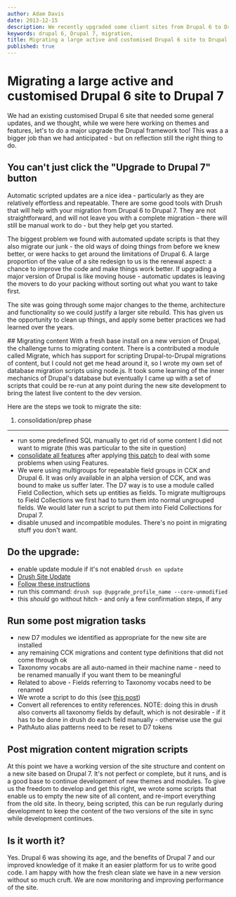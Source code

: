 ```yaml
---
author: Adam Davis
date: 2013-12-15
description: We recently upgraded some client sites from Drupal 6 to Drupal 7. It was more work than we had hoped for. 
keywords: drupal 6, Drupal 7, migration,
title: Migrating a large active and customised Drupal 6 site to Drupal 7  
published: true
---
```


Migrating a large active and customised Drupal 6 site to Drupal 7
=================================================================

We had an existing customised Drupal 6 site that needed some general updates, and we thought, while we were here working on themes and features, let's to do a major upgrade the Drupal framework too!  This was a a bigger job than we had anticipated - but on reflection still the right thing to do.   

## You can't just click the "Upgrade to Drupal 7" button
Automatic scripted updates are a nice idea - particularly as they are relatively effortless and repeatable. There are some good tools with Drush that will help with your migration from Drupal 6 to Drupal 7.  They are not straightforward, and will not leave you with a complete migration - there will still be manual work to do - but they help get you started. 

The biggest problem we found with automated update scripts is that they also migrate our junk - the old ways of doing things from before we knew better, or were hacks to get around the limitations of Drupal 6. A large proportion of the value of a site redesign to us is the renewal aspect: a chance to improve the code and make things work better.  If upgrading a major version of Drupal is like moving house - automatic updates is leaving the movers to do your packing without sorting out what you want to take first.

The site was going through some major changes to the theme, architecture and functionality so we could justify a larger site rebuild. This has given us the opportunity to clean up things, and apply some better practices we had learned over the years.

## Migrating content
With a fresh base install on a new version of Drupal, the challenge turns to migrating content. There is a contributed a module called Migrate, which has support for scripting Drupal-to-Drupal migrations of content, but I could not get me head around it, so I wrote my own set of database migration scripts using node.js. It took some learning of the inner mechanics of Drupal's database but eventually I came up with a set of scripts that could be re-run at any point during the new site development to bring the latest live content to the dev version.


Here are the steps we took to migrate the site:

1. consolidation/prep phase
----------------------------
-  run some predefined SQL manually to get rid of some content I did not want to migrate (this was particular to the site in question)
-  [consolidate all features](https://drupal.org/node/1014522#comment-6458448) after applying [this patch](https://drupal.org/files/features-consolidate-1014522-75.patch) to deal with some problems when using Features.
- We were using multigroups for repeatable field groups in CCK and Drupal 6. It was only available in an alpha version of CCK, and was bound to make us suffer later. The D7 way is to use a module called Field Collection, which sets up entities as fields. To migrate multigroups to Field Collections we first had to turn them into normal ungrouped fields. We would later run a script to put them into Field Collections for Drupal 7. 
- disable unused and incompatible modules. There's no point in migrating stuff you don't want. 

Do the upgrade: 
--------------------
- enable update module if it's not enabled `drush en update`
- [Drush Site Update](https://drupal.org/project/drush_sup)
- [Follow these instructions](http://drupalcode.org/project/drush_sup.git/blob/refs/heads/7.x-2.x:/README.txt)
- run this command: `drush sup @upgrade_profile_name --core-unmodified`
- this _should_ go without hitch - and only a few confirmation steps, if any

Run some post migration tasks
--------------------------
- new D7 modules we identified as appropriate for the new site are installed
- any remaining CCK migrations and content type definitions that did not come through ok 
- Taxonomy vocabs are all auto-named in their machine name - need to be renamed manually if you want them to be meaningful
- Related to above - Fields referring to Taxonomy vocabs need to be renamed
- We wrote a script to do this (see [this post](https://drupal.org/node/1130386))
- Convert all references to entity references. NOTE: doing this in drush also converts all taxonomy fields by default, which is not desirable - if it has to be done in drush do each field manually - otherwise use the gui
- PathAuto alias patterns need to be reset to D7 tokens


Post migration content migration scripts
-----------------------------------
At this point we have a working version of the site structure and content on a new site based on Drupal 7. It's not perfect or complete, but it runs, and is a good base to continue development of new themes and modules. To give us the freedom to develop and get this right, we wrote some scripts that enable us to empty the new site of all content, and re-import everything from the old site. In theory, being scripted,  this can be run regularly during development to keep the content of the two versions of the site in sync while development continues. 


Is it worth it?
---------------
Yes. Drupal 6 was showing its age, and the benefits of Drupal 7 and our improved knowledge of it make it an easier platform for us to write good code. I am happy with how the fresh clean slate we have in a new version without so much cruft. We are now monitoring and improving performance of the site.

